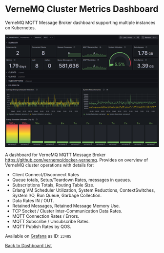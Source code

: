 # VerneMQ Cluster Metrics Dashboard

VerneMQ MQTT Message Broker dashboard supporting multiple instances on Kubernetes.

![Dashboard Screen Shot](./vernemq_dashboard.png)

A dashboard for VerneMQ MQTT Message Broker <https://github.com/vernemq/docker-vernemq>. Provides on overview of VerneMQ cluster operations with details for:

* Client Connect/Disconnect Rates
* Queue totals, Setup/Teardown Rates, messages in queues.
* Subscriptions Totals, Routing Table Size.
* Erlang VM Scheduler Utilization, System Reductions, ContextSwitches, System I/O, Run Queue, Garbage Collection.
* Data Rates IN / OUT.
* Retained Messages, Retained Message Memory Use.
* TCP Socket / Cluster Inter-Communication Data Rates.
* MQTT Connection Rates / Errors.
* MQTT Subscribe / Unsubscribe Rates.
* MQTT Publish Rates by QOS.

Available on [Grafana](https://grafana.com/grafana/dashboards/23485-vernemq-cluster/) as ID: `23485`

[Back to Dashboard List](../README.md)
